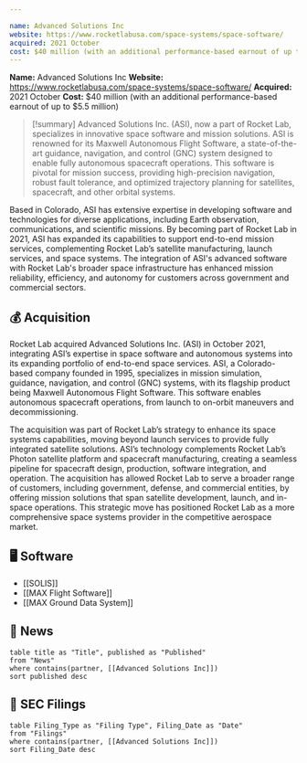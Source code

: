 ```yaml
---

name: Advanced Solutions Inc
website: https://www.rocketlabusa.com/space-systems/space-software/
acquired: 2021 October
cost: $40 million (with an additional performance-based earnout of up to $5.5 million)
---
```


**Name:** Advanced Solutions Inc
**Website:** https://www.rocketlabusa.com/space-systems/space-software/
**Acquired:** 2021 October
**Cost:** $40 million (with an additional performance-based earnout of up to $5.5 million)

>[!summary]
>Advanced Solutions Inc. (ASI), now a part of Rocket Lab, specializes in innovative space software and mission solutions. ASI is renowned for its Maxwell Autonomous Flight Software, a state-of-the-art guidance, navigation, and control (GNC) system designed to enable fully autonomous spacecraft operations. This software is pivotal for mission success, providing high-precision navigation, robust fault tolerance, and optimized trajectory planning for satellites, spacecraft, and other orbital systems.
>
Based in Colorado, ASI has extensive expertise in developing software and technologies for diverse applications, including Earth observation, communications, and scientific missions. By becoming part of Rocket Lab in 2021, ASI has expanded its capabilities to support end-to-end mission services, complementing Rocket Lab’s satellite manufacturing, launch services, and space systems. The integration of ASI's advanced software with Rocket Lab's broader space infrastructure has enhanced mission reliability, efficiency, and autonomy for customers across government and commercial sectors.

## 💰 Acquisition

Rocket Lab acquired Advanced Solutions Inc. (ASI) in October 2021, integrating ASI’s expertise in space software and autonomous systems into its expanding portfolio of end-to-end space services. ASI, a Colorado-based company founded in 1995, specializes in mission simulation, guidance, navigation, and control (GNC) systems, with its flagship product being Maxwell Autonomous Flight Software. This software enables autonomous spacecraft operations, from launch to on-orbit maneuvers and decommissioning.

The acquisition was part of Rocket Lab’s strategy to enhance its space systems capabilities, moving beyond launch services to provide fully integrated satellite solutions. ASI’s technology complements Rocket Lab’s Photon satellite platform and spacecraft manufacturing, creating a seamless pipeline for spacecraft design, production, software integration, and operation. The acquisition has allowed Rocket Lab to serve a broader range of customers, including government, defense, and commercial entities, by offering mission solutions that span satellite development, launch, and in-space operations. This strategic move has positioned Rocket Lab as a more comprehensive space systems provider in the competitive aerospace market.

## 🖥️ Software 

- [[SOLIS]]
- [[MAX Flight Software]]
- [[MAX Ground Data System]]

## 📰 News
```dataview
table title as "Title", published as "Published"
from "News"
where contains(partner, [[Advanced Solutions Inc]])
sort published desc
```

## 💼 **SEC** Filings

```dataview
table Filing_Type as "Filing Type", Filing_Date as "Date"
from "Filings"
where contains(partner, [[Advanced Solutions Inc]])
sort Filing_Date desc

```